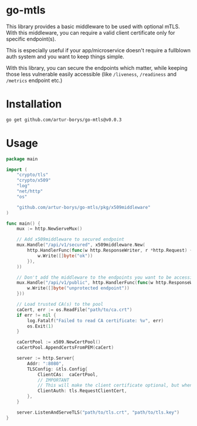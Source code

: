 # go-mtls

This library provides a basic middleware to be used with optional mTLS.
With this middleware, you can require a valid client certificate only for
specific endpoint(s).

This is especially useful if your app/microservice doesn't require a fullblown auth system
and you want to keep things simple.

With this library, you can secure the endpoints which matter, while keeping those
less vulnerable easily accessible (like `/liveness`, `/readiness` and `/metrics` endpoint etc.)

# Installation

```bash
go get github.com/artur-borys/go-mtls@v0.0.3
```

# Usage

```go
package main

import (
	"crypto/tls"
	"crypto/x509"
	"log"
	"net/http"
	"os"

	"github.com/artur-borys/go-mtls/pkg/x509middleware"
)

func main() {
	mux := http.NewServeMux()

	// Add x509middleware to secured endpoint
	mux.Handle("/api/v1/secured", x509middleware.New(
		http.HandlerFunc(func(w http.ResponseWriter, r *http.Request) {
			w.Write([]byte("ok"))
		}),
	))

	// Don't add the middleware to the endpoints you want to be accessible without a client cert
	mux.Handle("/api/v1/public", http.HandlerFunc(func(w http.ResponseWriter, r *http.Request) {
		w.Write([]byte("unprotected endpoint"))
	}))

	// Load trusted CA(s) to the pool
	caCert, err := os.ReadFile("path/to/ca.crt")
	if err != nil {
		log.Fatalf("Failed to read CA certificate: %v", err)
		os.Exit(1)
	}

	caCertPool := x509.NewCertPool()
	caCertPool.AppendCertsFromPEM(caCert)

	server := http.Server{
		Addr: ":8080",
		TLSConfig: &tls.Config{
			ClientCAs:  caCertPool,
			// IMPORTANT
			// This will make the client certificate optional, but when provided - make sure it's trusted
			ClientAuth: tls.RequestClientCert,
		},
	}

	server.ListenAndServeTLS("path/to/tls.crt", "path/to/tls.key")
}

```
